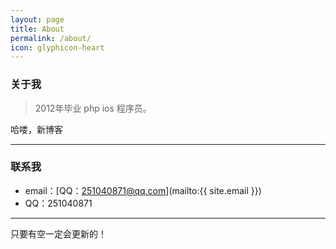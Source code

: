 ```yaml
---
layout: page
title: About
permalink: /about/
icon: glyphicon-heart
---
```


### 关于我

> 2012年毕业 php ios 程序员。   

哈喽，新博客

---

### 联系我

* email：[QQ：251040871@qq.com](mailto:{{ site.email }})
* QQ：251040871

---

只要有空一定会更新的！